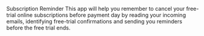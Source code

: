 Subscription Reminder
This app will help you remember to cancel your free-trial online subscriptions before payment day by reading your incoming emails, identifying free-trial confirmations and sending you reminders before the free trial ends.